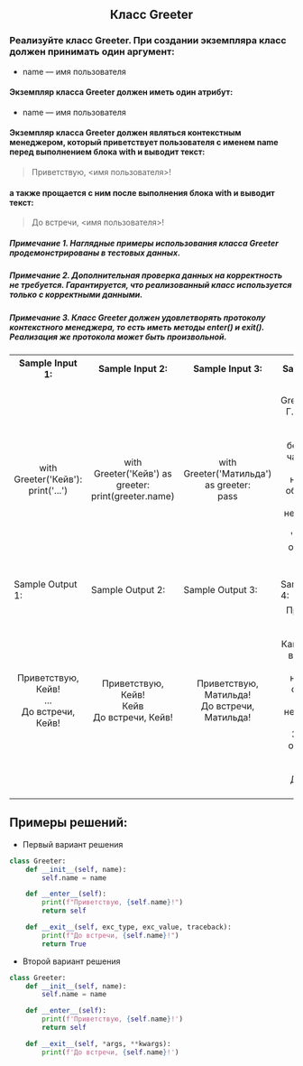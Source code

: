 <h2 style="text-align:center">Класс Greeter</h2>

### Реализуйте класс Greeter. При создании экземпляра класс должен принимать один аргумент:
* name — имя пользователя
#### Экземпляр класса Greeter должен иметь один атрибут:
* name — имя пользователя
#### Экземпляр класса Greeter должен являться контекстным менеджером, который приветствует пользователя с именем name перед выполнением блока with и выводит текст:
> Приветствую, <имя пользователя>!
#### а также прощается с ним после выполнения блока with и выводит текст:
> До встречи, <имя пользователя>!
##### Примечание 1. Наглядные примеры использования класса Greeter продемонстрированы в тестовых данных.
##### Примечание 2. Дополнительная проверка данных на корректность не требуется. Гарантируется, что реализованный класс используется только с корректными данными.
##### Примечание 3. Класс Greeter должен удовлетворять протоколу контекстного менеджера, то есть иметь методы __enter__() и __exit__(). Реализация же протокола может быть произвольной.

<table align="center">
  <tbody>
    <tr>
      <th>Sample Input 1: </th>
      <th>Sample Input 2: </th>
      <th>Sample Input 3: </th>
      <th>Sample Input 4: </th>
    </tr>
    <tr>
      <td align="center">with Greeter('Кейв'):<br>
                          print('...')<br></td>
      <td align="center">with Greeter('Кейв') as greeter:<br>
                            print(greeter.name)<br></td>
      <td align="center">with Greeter('Матильда') as greeter:<br>
                                  pass<br></td>
      <td align="center">with Greeter('Михаил Г.') as greeter:<br>
                          print(<br>
                              '\nКак бессонница в час ночной\n'<br>
                              'Меняет, нелюдимая, облик твой,\n'<br>
                              'Чьих невольница ты идей?\n'<br>
                              'Зачем тебе охотиться на людей?\n'<br>
    )<br></td>
    </tr>
    <tr>
      <td>Sample Output 1:</td>
      <td>Sample Output 2:</td>
      <td>Sample Output 3:</td>
      <td>Sample Output 4:</td>
      </tr>
    <tr>
      <td align="center">
                        Приветствую, Кейв!<br>
                        ...<br>
                        До встречи, Кейв!<br>
      </td>
      <td align="center">
                        Приветствую, Кейв!<br>
                        Кейв<br>
                        До встречи, Кейв!<br>
      </td>
      <td align="center">
                        Приветствую, Матильда!<br>
                        До встречи, Матильда!<br>
      </td>
      <td align="center">
                        Приветствую, Михаил Г.!<br>
<br>
                        Как бессонница в час ночной<br>
                        Меняет, нелюдимая, облик твой,<br>
                        Чьих невольница ты идей?<br>
                        Зачем тебе охотиться на людей?<br>
<br>
                        До встречи, Михаил Г.!<br>
      </td>
    </tr>
  </tbody>
</table>



## Примеры решений:
* Первый вариант решения
```python
class Greeter:
    def __init__(self, name):
        self.name = name

    def __enter__(self):
        print(f"Приветствую, {self.name}!")
        return self

    def __exit__(self, exc_type, exc_value, traceback):
        print(f"До встречи, {self.name}!")
        return True
```
* Второй вариант решения

```python
class Greeter:
    def __init__(self, name):
        self.name = name

    def __enter__(self):
        print(f'Приветствую, {self.name}!')
        return self

    def __exit__(self, *args, **kwargs):
        print(f'До встречи, {self.name}!')
```


